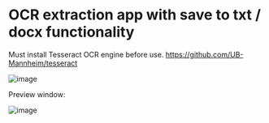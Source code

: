 # OCR extraction app with save to txt / docx functionality

Must install Tesseract OCR engine before use.
https://github.com/UB-Mannheim/tesseract

![image](https://user-images.githubusercontent.com/17780107/226888902-b507df79-e114-40dd-8e33-870176569c44.png)

Preview window:

![image](https://user-images.githubusercontent.com/17780107/226888668-c6f87523-2913-491a-be31-3dc28375c3fd.png)
